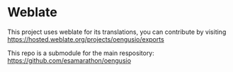 # Weblate
This project uses weblate for its translations, you can contribute by visiting https://hosted.weblate.org/projects/oengusio/exports

This repo is a submodule for the main respository: https://github.com/esamarathon/oengusio
